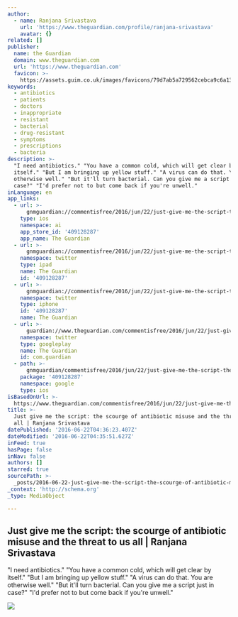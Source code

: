 ```yaml
---
author:
  - name: Ranjana Srivastava
    url: 'https://www.theguardian.com/profile/ranjana-srivastava'
    avatar: {}
related: []
publisher:
  name: the Guardian
  domain: www.theguardian.com
  url: 'https://www.theguardian.com'
  favicon: >-
    https://assets.guim.co.uk/images/favicons/79d7ab5a729562cebca9c6a13c324f0e/32x32.ico
keywords:
  - antibiotics
  - patients
  - doctors
  - inappropriate
  - resistant
  - bacterial
  - drug-resistant
  - symptoms
  - prescriptions
  - bacteria
description: >-
  "I need antibiotics." "You have a common cold, which will get clear by
  itself." "But I am bringing up yellow stuff." "A virus can do that. You are
  otherwise well." "But it'll turn bacterial. Can you give me a script just in
  case?" "I'd prefer not to but come back if you're unwell."
inLanguage: en
app_links:
  - url: >-
      gnmguardian://commentisfree/2016/jun/22/just-give-me-the-script-the-scourge-of-antibiotic-misuse-and-the-threat-to-us-all?contenttype=Article&source=applinks
    type: ios
    namespace: ai
    app_store_id: '409128287'
    app_name: The Guardian
  - url: >-
      gnmguardian://commentisfree/2016/jun/22/just-give-me-the-script-the-scourge-of-antibiotic-misuse-and-the-threat-to-us-all?contenttype=Article&source=twitter
    namespace: twitter
    type: ipad
    name: The Guardian
    id: '409128287'
  - url: >-
      gnmguardian://commentisfree/2016/jun/22/just-give-me-the-script-the-scourge-of-antibiotic-misuse-and-the-threat-to-us-all?contenttype=Article&source=twitter
    namespace: twitter
    type: iphone
    id: '409128287'
    name: The Guardian
  - url: >-
      guardian://www.theguardian.com/commentisfree/2016/jun/22/just-give-me-the-script-the-scourge-of-antibiotic-misuse-and-the-threat-to-us-all
    namespace: twitter
    type: googleplay
    name: The Guardian
    id: com.guardian
  - path: >-
      gnmguardian/commentisfree/2016/jun/22/just-give-me-the-script-the-scourge-of-antibiotic-misuse-and-the-threat-to-us-all?contenttype=Article&source=google
    package: '409128287'
    namespace: google
    type: ios
isBasedOnUrl: >-
  https://www.theguardian.com/commentisfree/2016/jun/22/just-give-me-the-script-the-scourge-of-antibiotic-misuse-and-the-threat-to-us-all
title: >-
  Just give me the script: the scourge of antibiotic misuse and the threat to us
  all | Ranjana Srivastava
datePublished: '2016-06-22T04:36:23.407Z'
dateModified: '2016-06-22T04:35:51.627Z'
inFeed: true
hasPage: false
inNav: false
authors: []
starred: true
sourcePath: >-
  _posts/2016-06-22-just-give-me-the-script-the-scourge-of-antibiotic-misuse-an.md
_context: 'http://schema.org'
_type: MediaObject

---
```

<article style=""><h1>Just give me the script: the scourge of antibiotic misuse and the threat to us all | Ranjana Srivastava</h1><p>"I need antibiotics." "You have a common cold, which will get clear by itself." "But I am bringing up yellow stuff." "A virus can do that. You are otherwise well." "But it'll turn bacterial. Can you give me a script just in case?" "I'd prefer not to but come back if you're unwell."</p><img src="https://i.guim.co.uk/img/media/ca55c07e498eb52c7ffde3b8c68a8f860e917606/0_175_2592_1555/2592.jpg?w=1200&amp;h=632&amp;q=55&amp;auto=format&amp;usm=12&amp;fit=crop&amp;bm=normal&amp;ba=bottom%2Cleft&amp;blend64=aHR0cHM6Ly91cGxvYWRzLmd1aW0uY28udWsvMjAxNi8wNi8wNy9vdmVybGF5LWxvZ28tMTIwMC05MF9vcHQucG5n&amp;s=f1d829bb523e3179363ed7d8a5ecd571" /></article>